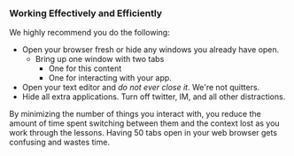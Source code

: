 ### Working Effectively and Efficiently

We highly recommend you do the following:

* Open your browser fresh or hide any windows you already have open.
  * Bring up one window with two tabs
    * One for this content
    * One for interacting with your app.
* Open your text editor and _do not ever close it_. We're not quitters.
* Hide all extra applications. Turn off twitter, IM, and all other distractions.

By minimizing the number of things you interact with, you reduce the
amount of time spent switching between them and the context lost as
you work through the lessons. Having 50 tabs open in your web
browser gets confusing and wastes time.